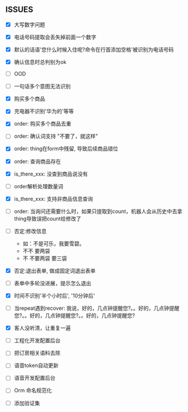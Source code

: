 

## ISSUES

- [x] 大写数字问题
- [x] 电话号码提取会丢失掉前面一个数字
- [x] 默认的话语'您什么时候入住呢?命令在行首添加空格'被识别为电话号码
- [x] 确认信息时总判别为ok

- [ ] OOD
- [ ] 一句话多个意图无法识别

- [x] 购买多个商品
- [x] 充电器不识别'华为的'等等
- [x] order: 购买多个商品去重
- [ ] order: 确认词支持 "不要了，就这样"
- [x] order: thing在form中残留, 导致后续商品错位
- [x] order: 查询商品存在
- [x] is_there_xxx: 没查到商品说没有
- [ ] order解析处理数量词
- [x] is_there_xxx: 支持非商品信息查询
- [ ] order: 当询问还需要什么时，如果只提取到count，机器人会从历史中去拿thing导致误把count给修改了
- [ ] 否定:修改信息
    - 如：不是可乐，我要雪碧。
    - 不不 要两袋
    - 不 不要两袋 要三袋
- [x] 否定:退出表单, 做成固定词退出表单
- [ ] 表单中多轮没进展，提示怎么退出

- [x] 时间不识别'半个小时后', '10分钟后'
- [ ] 当repeat遇到recover: 我说，好的，几点钟提醒您?。。好的，几点钟提醒您?。。好的，几点钟提醒您?。。好的，几点钟提醒您?

- [x] 客人没听清，让重复一遍

- [ ] 工程化开发配置后台
- [ ] 把订房相关语料去除

- [ ] 语音token自动更新
- [ ] 语音开发配置后台
- [ ] Orm 命名规范化

- [ ] 添加验证集